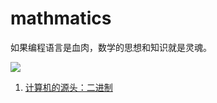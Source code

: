 # mathmatics
如果编程语言是血肉，数学的思想和知识就是灵魂。

![](https://i.imgur.com/BLaI4hj.jpg)

1. [计算机的源头：二进制](docs/二进制.md)

